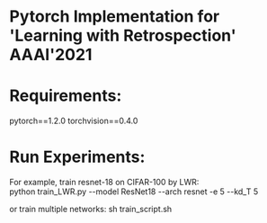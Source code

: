 # Pytorch Implementation for 'Learning with Retrospection' AAAI'2021

# Requirements:
pytorch==1.2.0  torchvision==0.4.0

# Run Experiments:
For example, train resnet-18 on CIFAR-100 by LWR: <br>
python train_LWR.py --model ResNet18 --arch resnet -e 5 --kd_T 5

or train multiple networks:
sh train_script.sh
